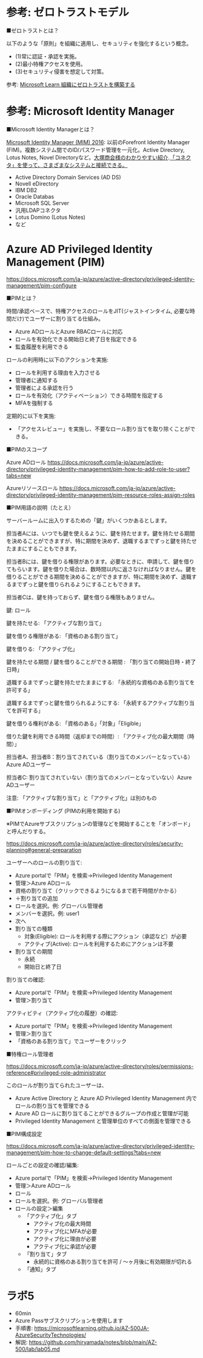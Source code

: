 # 参考: ゼロトラストモデル

■ゼロトラストとは？ 

以下のような「原則」を組織に適用し、セキュリティを強化するという概念。

- (1)常に認証・承認を実施。
- (2)最小特権アクセスを使用。
- (3)セキュリティ侵害を想定して対策。

参考: [Microsoft Learn 組織にゼロトラストを構築する](https://docs.microsoft.com/ja-jp/learn/modules/m365-identity-zero-trust/)

# 参考: Microsoft Identity Manager

■Microsoft Identity Managerとは？

[Microsoft Identity Manager (MIM) 2016](https://docs.microsoft.com/ja-jp/microsoft-identity-manager/microsoft-identity-manager-2016): 以前のForefront Identity Manager (FIM)。複数システム間でのID/パスワード管理を一元化。Active Directory, Lotus Notes, Novel Directoryなど。[大塚商会様のわかりやすい紹介](https://www.otsuka-shokai.co.jp/products/microsoft/active-directory/forefront-identity-manager/).[「コネクタ」を使って、さまざまなシステムと接続できる。](https://docs.microsoft.com/ja-jp/microsoft-identity-manager/supported-management-agents)

- Active Directory Domain Services (AD DS)
- Novell eDirectory
- IBM DB2
- Oracle Databas
- Microsoft SQL Server
- 汎用LDAPコネクタ
- Lotus Domino (Lotus Notes)
- など

# Azure AD Privileged Identity Management (PIM)

https://docs.microsoft.com/ja-jp/azure/active-directory/privileged-identity-management/pim-configure

■PIMとは？

時間/承認ベースで、特権アクセスのロールをJIT(ジャストインタイム, 必要な時間だけ)でユーザーに割り当てる仕組み。

- Azure ADロールとAzure RBACロールに対応
- ロールを有効化できる開始日と終了日を指定できる
- 監査履歴を利用できる

ロールの利用時に以下のアクションを実施:
- ロールを利用する理由を入力させる
- 管理者に通知する
- 管理者による承認を行う
- ロールを有効化（アクティベーション）できる時間を指定する
- MFAを強制する

定期的に以下を実施:

- 「アクセスレビュー」を実施し、不要なロール割り当てを取り除くことができる。


■PIMのスコープ

Azure ADロール
https://docs.microsoft.com/ja-jp/azure/active-directory/privileged-identity-management/pim-how-to-add-role-to-user?tabs=new

Azureリソースロール
https://docs.microsoft.com/ja-jp/azure/active-directory/privileged-identity-management/pim-resource-roles-assign-roles

■PIM用語の説明（たとえ）

サーバールームに出入りするための「鍵」がいくつかあるとします。

担当者Aには、いつでも鍵を使えるように、鍵を持たせます。鍵を持たせる期間を決めることができますが、特に期間を決めず、退職するまでずっと鍵を持たせたままにすることもできます。

担当者Bには、鍵を借りる権限があります。必要なときに、申請して、鍵を借りてもらいます。鍵を借りた場合は、数時間以内に返さなければなりません。鍵を借りることができる期間を決めることができますが、特に期間を決めず、退職するまでずっと鍵を借りられるようにすることもできます。

担当者Cは、鍵を持っておらず、鍵を借りる権限もありません。

鍵: ロール

鍵を持たせる: 「アクティブな割り当て」

鍵を借りる権限がある: 「資格のある割り当て」

鍵を借りる: 「アクティブ化」

鍵を持たせる期間 / 鍵を借りることができる期間 : 「割り当ての開始日時・終了日時」

退職するまでずっと鍵を持たせたままにする: 「永続的な資格のある割り当てを許可する」

退職するまでずっと鍵を借りられるようにする: 「永続するアクティブな割り当てを許可する」

鍵を借りる権利がある: 「資格のある」「対象」「Eligible」

借りた鍵を利用できる時間（返却までの時間）: 「アクティブ化の最大期間（時間）」

担当者A、担当者B：割り当てされている（割り当てのメンバーとなっている）Azure ADユーザー

担当者C: 割り当てされていない（割り当てのメンバーとなっていない）Azure ADユーザー

注意: 「アクティブな割り当て」と「アクティブ化」は別のもの

■PIMオンボーディング (PIMの利用を開始する)

※PIMでAzureサブスクリプションの管理などを開始することを「オンボード」と呼んだりする。

https://docs.microsoft.com/ja-jp/azure/active-directory/roles/security-planning#general-preparation


ユーザーへのロールの割り当て:
- Azure portalで「PIM」を検索→Privileged Identity Management 
- 管理＞Azure ADロール
- 資格の割り当て（クリックできるようになるまで若干時間がかかる）
- ＋割り当ての追加
- ロールを選択。例: グローバル管理者
- メンバーを選択。例: user1
- 次へ
- 割り当ての種類
  - 対象(Eligible): ロールを利用する際にアクション（承認など）が必要
  - アクティブ(Active): ロールを利用するためにアクションは不要
- 割り当ての期間
  - 永続
  - 開始日と終了日

割り当ての確認:
- Azure portalで「PIM」を検索→Privileged Identity Management 
- 管理＞割り当て

アクティビティ（アクティブ化の履歴）の確認:
- Azure portalで「PIM」を検索→Privileged Identity Management 
- 管理＞割り当て
- 「資格のある割り当て」でユーザーをクリック

■特権ロール管理者

https://docs.microsoft.com/ja-jp/azure/active-directory/roles/permissions-reference#privileged-role-administrator

このロールが割り当てられたユーザーは、
- Azure Active Directory と Azure AD Privileged Identity Management 内でロールの割り当てを管理できる
- Azure AD ロールに割り当てることができるグループの作成と管理が可能
- Privileged Identity Management と管理単位のすべての側面を管理できる

■PIM構成設定

https://docs.microsoft.com/ja-jp/azure/active-directory/privileged-identity-management/pim-how-to-change-default-settings?tabs=new

ロールごとの設定の確認/編集:
- Azure portalで「PIM」を検索→Privileged Identity Management 
- 管理＞Azure ADロール
- ロール
- ロールを選択。例: グローバル管理者
- ロールの設定＞編集
  - 「アクティブ化」タブ
    - アクティブ化の最大時間
    - アクティブ化にMFAが必要
    - アクティブ化に理由が必要
    - アクティブ化に承認が必要
  - 「割り当て」タブ
    - 永続的に資格のある割り当てを許可 / ～ヶ月後に有効期限が切れる
  - 「通知」タブ

# ラボ5

- 60min
- Azure Passサブスクリプションを使用します
- 手順書: https://microsoftlearning.github.io/AZ-500JA-AzureSecurityTechnologies/
- 解説: https://github.com/hiryamada/notes/blob/main/AZ-500/lab/lab05.md
